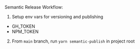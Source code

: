 Semantic Release Workflow:

1) Setup env vars for versioning and publishing
  - GH_TOKEN
  - NPM_TOKEN
2) From `main` branch, run `yarn semantic-publish` in project root